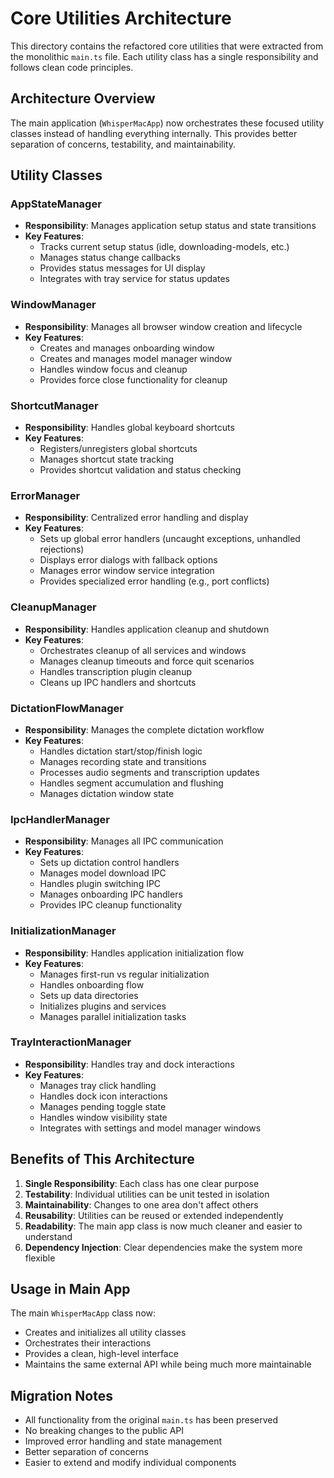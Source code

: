 # Core Utilities Architecture

This directory contains the refactored core utilities that were extracted from the monolithic `main.ts` file. Each utility class has a single responsibility and follows clean code principles.

## Architecture Overview

The main application (`WhisperMacApp`) now orchestrates these focused utility classes instead of handling everything internally. This provides better separation of concerns, testability, and maintainability.

## Utility Classes

### AppStateManager

- **Responsibility**: Manages application setup status and state transitions
- **Key Features**:
  - Tracks current setup status (idle, downloading-models, etc.)
  - Manages status change callbacks
  - Provides status messages for UI display
  - Integrates with tray service for status updates

### WindowManager

- **Responsibility**: Manages all browser window creation and lifecycle
- **Key Features**:
  - Creates and manages onboarding window
  - Creates and manages model manager window
  - Handles window focus and cleanup
  - Provides force close functionality for cleanup

### ShortcutManager

- **Responsibility**: Handles global keyboard shortcuts
- **Key Features**:
  - Registers/unregisters global shortcuts
  - Manages shortcut state tracking
  - Provides shortcut validation and status checking

### ErrorManager

- **Responsibility**: Centralized error handling and display
- **Key Features**:
  - Sets up global error handlers (uncaught exceptions, unhandled rejections)
  - Displays error dialogs with fallback options
  - Manages error window service integration
  - Provides specialized error handling (e.g., port conflicts)

### CleanupManager

- **Responsibility**: Handles application cleanup and shutdown
- **Key Features**:
  - Orchestrates cleanup of all services and windows
  - Manages cleanup timeouts and force quit scenarios
  - Handles transcription plugin cleanup
  - Cleans up IPC handlers and shortcuts

### DictationFlowManager

- **Responsibility**: Manages the complete dictation workflow
- **Key Features**:
  - Handles dictation start/stop/finish logic
  - Manages recording state and transitions
  - Processes audio segments and transcription updates
  - Handles segment accumulation and flushing
  - Manages dictation window state

### IpcHandlerManager

- **Responsibility**: Manages all IPC communication
- **Key Features**:
  - Sets up dictation control handlers
  - Manages model download IPC
  - Handles plugin switching IPC
  - Manages onboarding IPC handlers
  - Provides IPC cleanup functionality

### InitializationManager

- **Responsibility**: Handles application initialization flow
- **Key Features**:
  - Manages first-run vs regular initialization
  - Handles onboarding flow
  - Sets up data directories
  - Initializes plugins and services
  - Manages parallel initialization tasks

### TrayInteractionManager

- **Responsibility**: Handles tray and dock interactions
- **Key Features**:
  - Manages tray click handling
  - Handles dock icon interactions
  - Manages pending toggle state
  - Handles window visibility state
  - Integrates with settings and model manager windows

## Benefits of This Architecture

1. **Single Responsibility**: Each class has one clear purpose
2. **Testability**: Individual utilities can be unit tested in isolation
3. **Maintainability**: Changes to one area don't affect others
4. **Reusability**: Utilities can be reused or extended independently
5. **Readability**: The main app class is now much cleaner and easier to understand
6. **Dependency Injection**: Clear dependencies make the system more flexible

## Usage in Main App

The main `WhisperMacApp` class now:

- Creates and initializes all utility classes
- Orchestrates their interactions
- Provides a clean, high-level interface
- Maintains the same external API while being much more maintainable

## Migration Notes

- All functionality from the original `main.ts` has been preserved
- No breaking changes to the public API
- Improved error handling and state management
- Better separation of concerns
- Easier to extend and modify individual components
